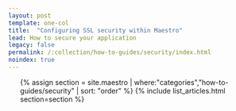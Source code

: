 ```yaml
---
layout: post
template: one-col
title:  "Configuring SSL security within Maestro"
lead: How to secure your application
legacy: false
permalink: /:collection/how-to-guides/security/index.html
noindex: true
---
```


<div class="Toc Toc--howto">
    <ul>
    {% assign section = site.maestro | where:"categories","how-to-guides/security" | sort: "order" %}
    {% include list_articles.html section=section %}
    </ul>
</div><!--/.Toc-->
